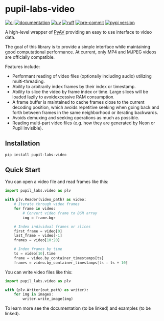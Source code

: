 # pupil-labs-video

[![ci](https://github.com/pupil-labs/pl-video/workflows/ci/badge.svg)](https://github.com/pupil-labs/pl-video/actions?query=workflow%main)
[![documentation](https://img.shields.io/badge/docs-mkdocs-708FCC.svg?style=flat)](https://pupil-labs.github.io/pl-video/)
[![uv](https://img.shields.io/endpoint?url=https://raw.githubusercontent.com/astral-sh/uv/main/assets/badge/v0.json)](https://github.com/astral-sh/uv)
[![ruff](https://img.shields.io/endpoint?url=https://raw.githubusercontent.com/astral-sh/ruff/main/assets/badge/v2.json)](https://github.com/astral-sh/ruff)
[![pre-commit](https://img.shields.io/badge/pre_commit-black?logo=pre-commit&logoColor=FAB041)](https://github.com/pre-commit/pre-commit)
[![pypi version](https://img.shields.io/pypi/v/pupil-labs-video.svg)](https://pypi.org/project/pupil-labs-video/)

A high-level wrapper of [PyAV](https://github.com/PyAV-Org/PyAV) providing an easy to use interface to video data.

The goal of this library is to provide a simple interface while maintaining good computational performance. At current, only MP4 and MJPEG videos are officially compatible.

Features include:

- Performant reading of video files (optionally including audio) utilizing multi-threading.
- Ability to arbitrarily index frames by their index or timestamp.
- Ability to slice the video by frame index or time. Large slices will be loaded lazily to avoidexcessive RAM consumption.
- A frame buffer is maintained to cache frames close to the current decoding position, which avoids repetitive seeking when going back and forth between frames in the same neighborhood or iterating backwards.
- Avoids demuxing and seeking operations as much as possible.
- Reading multi-part video files (e.g. how they are generated by Neon or Pupil Invisible).

## Installation

```bash
pip install pupil-labs-video
```

## Quick Start

You can open a video file and read frames like this:

```python
import pupil_labs.video as plv

with plv.Reader(video_path) as video:
    # Iterate through video frames
    for frame in video:
        # Convert video frame to BGR array
        img = frame.bgr

    # Index individual frames or slices
    first_frame = video[0]
    last_frame = video[-1]
    frames = video[10:20]

    # Index frames by time
    ts = video[10].time
    frame = video.by_container_timestamps[ts]
    frames = video.by_container_timestamps[ts : ts + 10]
```

You can write video files like this:

```python
import pupil_labs.video as plv

with (plv.Writer(out_path) as writer):
    for img in images:
        writer.write_image(img)
```

To learn more see the documentation (to be linked) and examples (to be linked).
